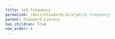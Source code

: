 ```yaml
---
title: std.frequency
permalink: /docs/StandardLibrary#std_frequency
parent: Standard Library
has_children: True
nav_order: 4
---
```

